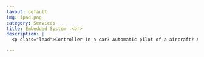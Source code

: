 ```yaml
---
layout: default
img: ipad.png
category: Services
title: Embedded System :<br>
description: |
  <p class="lead">Controller in a car? Automatic pilot of a aircraft? A heart of robots? Embedded System is in everywhere! <br> There will be more than 40 billion devices worldwide by 2020. <br> I am a developer for embedded systems, Internet of things, automatic controllers</p>

---
```

